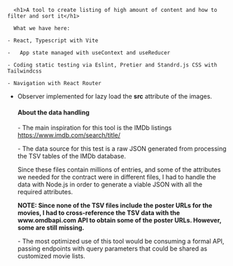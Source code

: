       <h1>A tool to create listing of high amount of content and how to filter and sort it</h1>

      What we have here:

    - React, Typescript with Vite
    
    -   App state managed with useContext and useReducer
    
    - Coding static testing via Eslint, Pretier and Standrd.js CSS with Tailwindcss

    - Navigation with React Router

   - Observer implemented for lazy load the <b>src</b> attribute of the images.

    
      <h4>About the data handling </h4>
        <p>
        - The main inspiration for this tool is the IMDb listings <a href="https://www.imdb.com/search/title/">https://www.imdb.com/search/title/</a> </p>
        <p>
        - The data source for this test is a raw JSON generated from processing the TSV tables of the IMDb database.</p>
        <p>Since these files contain millions of entries, and some of the attributes we needed for the contract were in different files, I had to handle the data with Node.js in order to generate a viable JSON with all the required attributes.</p>
        <p>
        <b>NOTE: Since none of the TSV files include the poster URLs for the movies, I had to cross-reference the TSV data with the www.omdbapi.com API to obtain some of the poster URLs. However, some are still missing.</b></p>
        <p>
        - The most optimized use of this tool would be consuming a formal API, passing endpoints with query parameters that could be shared as customized movie lists.</p>